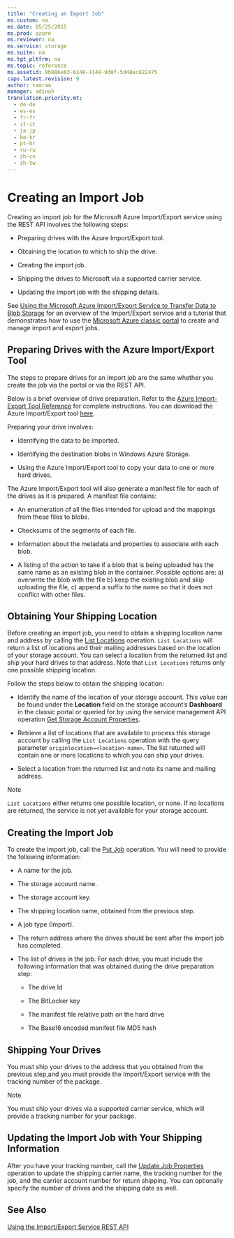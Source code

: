 ```yaml
---
title: "Creating an Import Job"
ms.custom: na
ms.date: 05/25/2015
ms.prod: azure
ms.reviewer: na
ms.service: storage
ms.suite: na
ms.tgt_pltfrm: na
ms.topic: reference
ms.assetid: 8b886e83-6148-4149-9d0f-5d48ec822475
caps.latest.revision: 9
author: tamram
manager: adinah
translation.priority.mt: 
  - de-de
  - es-es
  - fr-fr
  - it-it
  - ja-jp
  - ko-kr
  - pt-br
  - ru-ru
  - zh-cn
  - zh-tw
---
```

# Creating an Import Job
Creating an import job for the Microsoft Azure Import/Export service using the REST API involves the following steps:  
  
-   Preparing drives with the Azure Import/Export tool.  
  
-   Obtaining the location to which to ship the drive.  
  
-   Creating the import job.  
  
-   Shipping the drives to Microsoft via a supported carrier service.  
  
-   Updating the import job with the shipping details.  
  
 See [Using the Microsoft Azure Import/Export Service to Transfer Data to Blob Storage](http://go.microsoft.com/fwlink/?LinkID=329852&clcid=0x409) for an overview of the Import/Export service and a tutorial that demonstrates how to use the [Microsoft Azure classic portal](http://www.windowsazure.com/) to create and manage import and export jobs.  
  
## Preparing Drives with the Azure Import/Export Tool  
 The steps to prepare drives for an import job are the same whether you create the job via the portal or via the REST API.  
  
 Below is a brief overview of drive preparation. Refer to the [Azure Import-Export Tool Reference](../importexport/Azure-Import-Export-Tool-Reference.md) for complete instructions. You can download the Azure Import/Export tool [here](http://go.microsoft.com/fwlink/?LinkID=301900).  
  
 Preparing your drive involves:  
  
-   Identifying the data to be imported.  
  
-   Identifying the destination blobs in Windows Azure Storage.  
  
-   Using the Azure Import/Export tool to copy your data to one or more hard drives.  
  
 The Azure Import/Export tool will also generate a manifest file for each of the drives as it is prepared. A manifest file contains:  
  
-   An enumeration of all the files intended for upload and the mappings from these files to blobs.  
  
-   Checksums of the segments of each file.  
  
-   Information about the metadata and properties to associate with each blob.  
  
-   A listing of the action to take if a blob that is being uploaded has the same name as an existing blob in the container. Possible options are: a) overwrite the blob with the file b) keep the existing blob and skip uploading the file, c) append a suffix to the name so that it does not conflict with other files.  
  
## Obtaining Your Shipping Location  
 Before creating an import job, you need to obtain a shipping location name and address by calling the [List Locations](../importexport/List-Locations2.md) operation. `List Locations` will return a list of locations and their mailing addresses based on the location of your storage account. You can select a location from the returned list and ship your hard drives to that address. Note that `List Locations` returns only one possible shipping location.  
  
 Follow the steps below to obtain the shipping location:  
  
-   Identify the name of the location of your storage account. This value can be found under the **Location** field on the storage account’s **Dashboard** in the classic portal or queried for by using the service management API operation [Get Storage Account Properties](../Topic/Get%20Storage%20Account%20Properties1.md).  
  
-   Retrieve a list of locations that are available to process this storage account by calling the `List Locations` operation with the query parameter `originlocation=<location-name>`. The list returned will contain one or more locations to which you can ship your drives.  
  
-   Select a location from the returned list and note its name and mailing address.  
  
> [!NOTE]
>  `List Locations` either returns one possible location, or none. If no locations are returned, the service is not yet available for your storage account.  
  
## Creating the Import Job  
 To create the import job, call the [Put Job](../importexport/Put-Job.md) operation. You will need to provide the following information:  
  
-   A name for the job.  
  
-   The storage account name.  
  
-   The storage account key.  
  
-   The shipping location name, obtained from the previous step.  
  
-   A job type (Import).  
  
-   The return address where the drives should be sent after the import job has completed.  
  
-   The list of drives in the job. For each drive, you must include the following information that was obtained during the drive preparation step:  
  
    -   The drive Id  
  
    -   The BitLocker key  
  
    -   The manifest file relative path on the hard drive  
  
    -   The Base16 encoded manifest file MD5 hash  
  
## Shipping Your Drives  
 You must ship your drives to the address that you obtained from the previous step,and you must provide the Import/Export service with the tracking number of the package.  
  
> [!NOTE]
>  You must ship your drives via a supported carrier service, which will provide a tracking number for your package.  
  
## Updating the Import Job with Your Shipping Information  
 After you have your tracking number, call the [Update Job Properties](../importexport/Update-Job-Properties.md) operation to update the shipping carrier name, the tracking number for the job, and the carrier account number for return shipping. You can optionally specify the number of drives and the shipping date as well.  
  
## See Also  
 [Using the Import/Export Service REST API](../importexport/Using-the-Azure-Import-Export-Service-REST-API.md)